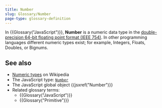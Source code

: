 ```yaml
---
title: Number
slug: Glossary/Number
page-type: glossary-definition
---
```




In {{Glossary("JavaScript")}}, **Number** is a numeric data type in the [double-precision 64-bit floating point format (IEEE 754)](https://en.wikipedia.org/wiki/Double_precision_floating-point_format). In other programming languages different numeric types exist; for example, Integers, Floats, Doubles, or Bignums.

## See also

- [Numeric types](https://en.wikipedia.org/wiki/Data_type#Numeric_types) on Wikipedia
- The JavaScript type: [`Number`](/Web/JavaScript/Data_structures#number_type)
- The JavaScript global object {{jsxref("Number")}}
- Related glossary terms:
  - {{Glossary("JavaScript")}}
  - {{Glossary("Primitive")}}
